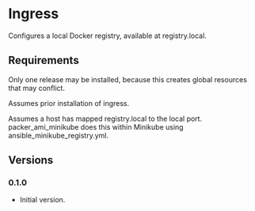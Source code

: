 # Ingress

Configures a local Docker registry, available at registry.local.

## Requirements
  
Only one release may be installed, because this creates global resources that may conflict.

Assumes prior installation of ingress.

Assumes a host has mapped registry.local to the local port.
packer_ami_minikube does this within Minikube using ansible_minikube_registry.yml.

## Versions

### 0.1.0

- Initial version.
